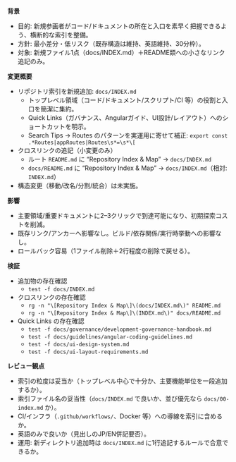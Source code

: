 **背景**
- 目的: 新規参画者がコード/ドキュメントの所在と入口を素早く把握できるよう、横断的な索引を整備。
- 方針: 最小差分・低リスク（既存構造は維持、英語維持、30分枠）。
- 対象: 新規ファイル1点（docs/INDEX.md）＋README類への小さなリンク追記のみ。

**変更概要**
- リポジトリ索引を新規追加: `docs/INDEX.md`
  - トップレベル領域（コード/ドキュメント/スクリプト/CI 等）の役割と入口を簡潔に集約。
  - Quick Links（ガバナンス、Angularガイド、UI設計/レイアウト）へのショートカットを明示。
  - Search Tips → Routes のパターンを実運用に寄せて補正: `export const .*Routes|appRoutes|Routes\s*=\s*\[`
- クロスリンクの追記（小変更のみ）
  - ルート `README.md` に “Repository Index & Map” → `docs/INDEX.md`
  - `docs/README.md` に “Repository Index & Map” → `docs/INDEX.md`（相対: `INDEX.md`）
- 構造変更（移動/改名/分割/統合）は未実施。

**影響**
- 主要領域/重要ドキュメントに2–3クリックで到達可能になり、初期探索コストを削減。
- 既存リンク/アンカーへ影響なし。ビルド/依存関係/実行時挙動への影響なし。
- ロールバック容易（1ファイル削除＋2行程度の削除で戻せる）。

**検証**
- 追加物の存在確認
  - `test -f docs/INDEX.md`
- クロスリンクの存在確認
  - `rg -n "\[Repository Index & Map\]\(docs/INDEX.md\)" README.md`
  - `rg -n "\[Repository Index & Map\]\(INDEX.md\)" docs/README.md`
- Quick Links の存在確認
  - `test -f docs/governance/development-governance-handbook.md`
  - `test -f docs/guidelines/angular-coding-guidelines.md`
  - `test -f docs/ui-design-system.md`
  - `test -f docs/ui-layout-requirements.md`

**レビュー観点**
- 索引の粒度は妥当か（トップレベル中心で十分か、主要機能単位を一段追加するか）。
- 索引ファイル名の妥当性（`docs/INDEX.md` で良いか、並び優先なら `docs/00-index.md` か）。
- CI/インフラ（`.github/workflows/`、Docker 等）への導線を索引に含めるか。
- 英語のみで良いか（見出しのJP/EN併記要否）。
- 運用: 新ディレクトリ追加時は `docs/INDEX.md` に1行追記するルールで合意できるか。